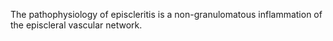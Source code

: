 The pathophysiology of episcleritis is a non-granulomatous inflammation of the episcleral vascular network.